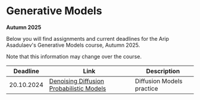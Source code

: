 # Generative Models
**Autumn 2025**

Below you will find assignments and current deadlines for the Arip Asadulaev's Generative Models course, Autumn 2025. 

Note that this information may change over the course.

Deadline | Link | Description|
---------|------|-----------|
20.10.2024 | [Denoising Diffusion Probabilistic Models](https://github.com/RostislavKorst/Generative-Models-2025/blob/main/Assignment%201/1_ddpm.ipynb) | Diffusion Models practice
